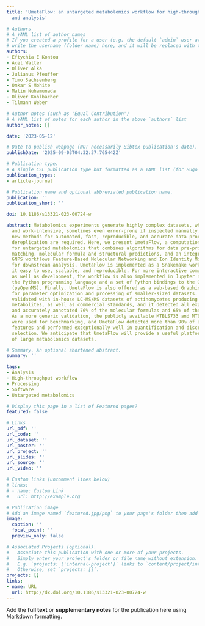 ```yaml
---
title: 'UmetaFlow: an untargeted metabolomics workflow for high-throughput data processing
  and analysis'

# Authors
# A YAML list of author names
# If you created a profile for a user (e.g. the default `admin` user at `content/authors/admin/`), 
# write the username (folder name) here, and it will be replaced with their full name and linked to their profile.
authors:
- Eftychia E Kontou
- Axel Walter
- Oliver Alka
- Julianus Pfeuffer
- Timo Sachsenberg
- Omkar S Mohite
- Matin Nuhamunada
- Oliver Kohlbacher
- Tilmann Weber

# Author notes (such as 'Equal Contribution')
# A YAML list of notes for each author in the above `authors` list
author_notes: []

date: '2023-05-12'

# Date to publish webpage (NOT necessarily Bibtex publication's date).
publishDate: '2025-09-03T04:32:37.765442Z'

# Publication type.
# A single CSL publication type but formatted as a YAML list (for Hugo requirements).
publication_types:
- article-journal

# Publication name and optional abbreviated publication name.
publication: ''
publication_short: ''

doi: 10.1186/s13321-023-00724-w

abstract: Metabolomics experiments generate highly complex datasets, which are time
  and work-intensive, sometimes even error-prone if inspected manually. Therefore,
  new methods for automated, fast, reproducible, and accurate data processing and
  dereplication are required. Here, we present UmetaFlow, a computational workflow
  for untargeted metabolomics that combines algorithms for data pre-processing, spectral
  matching, molecular formula and structural predictions, and an integration to the
  GNPS workflows Feature-Based Molecular Networking and Ion Identity Molecular Networking
  for downstream analysis. UmetaFlow is implemented as a Snakemake workflow, making
  it easy to use, scalable, and reproducible. For more interactive computing, visualization,
  as well as development, the workflow is also implemented in Jupyter notebooks using
  the Python programming language and a set of Python bindings to the OpenMS algorithms
  (pyOpenMS). Finally, UmetaFlow is also offered as a web-based Graphical User Interface
  for parameter optimization and processing of smaller-sized datasets. UmetaFlow was
  validated with in-house LC-MS/MS datasets of actinomycetes producing known secondary
  metabolites, as well as commercial standards, and it detected all expected features
  and accurately annotated 76% of the molecular formulas and 65% of the structures.
  As a more generic validation, the publicly available MTBLS733 and MTBLS736 datasets
  were used for benchmarking, and UmetaFlow detected more than 90% of all ground truth
  features and performed exceptionally well in quantification and discriminating marker
  selection. We anticipate that UmetaFlow will provide a useful platform for the interpretation
  of large metabolomics datasets.

# Summary. An optional shortened abstract.
summary: ''

tags:
- Analysis
- High-throughput workflow
- Processing
- Software
- Untargeted metabolomics

# Display this page in a list of Featured pages?
featured: false

# Links
url_pdf: ''
url_code: ''
url_dataset: ''
url_poster: ''
url_project: ''
url_slides: ''
url_source: ''
url_video: ''

# Custom links (uncomment lines below)
# links:
# - name: Custom Link
#   url: http://example.org

# Publication image
# Add an image named `featured.jpg/png` to your page's folder then add a caption below.
image:
  caption: ''
  focal_point: ''
  preview_only: false

# Associated Projects (optional).
#   Associate this publication with one or more of your projects.
#   Simply enter your project's folder or file name without extension.
#   E.g. `projects: ['internal-project']` links to `content/project/internal-project/index.md`.
#   Otherwise, set `projects: []`.
projects: []
links:
- name: URL
  url: http://dx.doi.org/10.1186/s13321-023-00724-w
---
```


Add the **full text** or **supplementary notes** for the publication here using Markdown formatting.
